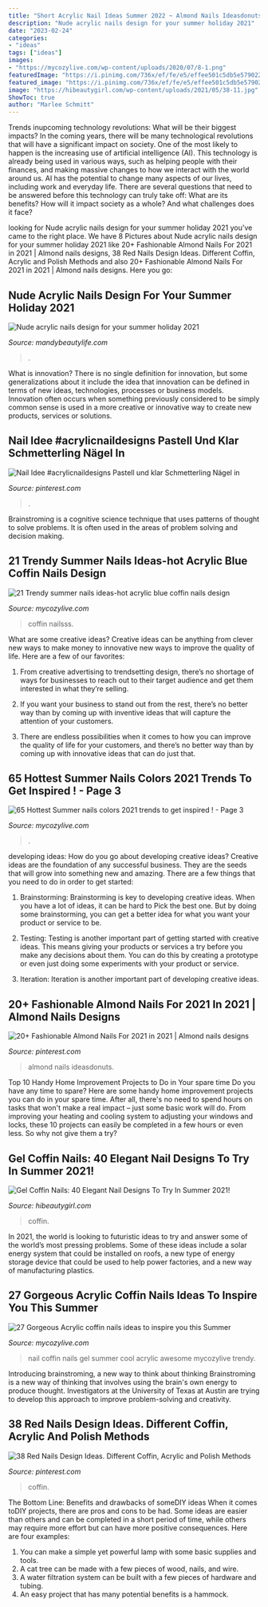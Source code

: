 ```yaml
---
title: "Short Acrylic Nail Ideas Summer 2022 ~ Almond Nails Ideasdonuts"
description: "Nude acrylic nails design for your summer holiday 2021"
date: "2023-02-24"
categories:
- "ideas"
tags: ["ideas"]
images:
- "https://mycozylive.com/wp-content/uploads/2020/07/8-1.png"
featuredImage: "https://i.pinimg.com/736x/ef/fe/e5/effee501c5db5e5790224a746126a98f.jpg"
featured_image: "https://i.pinimg.com/736x/ef/fe/e5/effee501c5db5e5790224a746126a98f.jpg"
image: "https://hibeautygirl.com/wp-content/uploads/2021/05/38-11.jpg"
ShowToc: true
author: "Marlee Schmitt"
---
```



Trends inupcoming technology revolutions: What will be their biggest impacts?
In the coming years, there will be many technological revolutions that will have a significant impact on society. One of the most likely to happen is the increasing use of artificial intelligence (AI). This technology is already being used in various ways, such as helping people with their finances, and making massive changes to how we interact with the world around us. AI has the potential to change many aspects of our lives, including work and everyday life. There are several questions that need to be answered before this technology can truly take off: What are its benefits? How will it impact society as a whole? And what challenges does it face?

	

		
looking for Nude acrylic nails design for your summer holiday 2021 you've came to the right place. We have 8 Pictures about Nude acrylic nails design for your summer holiday 2021 like 20+ Fashionable Almond Nails For 2021 in 2021 | Almond nails designs, 38 Red Nails Design Ideas. Different Coffin, Acrylic and Polish Methods and also 20+ Fashionable Almond Nails For 2021 in 2021 | Almond nails designs. Here you go:
		
    
## Nude Acrylic Nails Design For Your Summer Holiday 2021

<img loading=lazy src="https://mandybeautylife.com/wp-content/uploads/2021/06/7-3.jpg" onerror="this.onerror=null;this.src='https://tse1.mm.bing.net/th?id=OIP.UAfIZaWs3CEU7EjwYbm0sAHaLH&amp;pid=15.1';" alt="Nude acrylic nails design for your summer holiday 2021">

_Source: mandybeautylife.com_

>. 

	

What is innovation?
There is no single definition for innovation, but some generalizations about it include the idea that innovation can be defined in terms of new ideas, technologies, processes or business models. Innovation often occurs when something previously considered to be simply common sense is used in a more creative or innovative way to create new products, services or solutions.

    
## Nail Idee #acrylicnaildesigns Pastell Und Klar Schmetterling Nägel In

<img loading=lazy src="https://i.pinimg.com/736x/c5/86/49/c5864931a7c6431dade6888fbb19d14f.jpg" onerror="this.onerror=null;this.src='https://tse2.mm.bing.net/th?id=OIP.YtdpAYQe09cFpi-yzZamDwHaLg&amp;pid=15.1';" alt="Nail Idee #acrylicnaildesigns Pastell und klar Schmetterling Nägel in">

_Source: pinterest.com_

>. 

	

Brainstroming is a cognitive science technique that uses patterns of thought to solve problems. It is often used in the areas of problem solving and decision making.

    
## 21 Trendy Summer Nails Ideas-hot Acrylic Blue Coffin Nails Design

<img loading=lazy src="https://mycozylive.com/wp-content/uploads/2020/07/8-1.png" onerror="this.onerror=null;this.src='https://tse1.mm.bing.net/th?id=OIP.ywNmouX0E78ibm8zS0XYRQHaJd&amp;pid=15.1';" alt="21 Trendy summer nails ideas-hot acrylic blue coffin nails design">

_Source: mycozylive.com_

>coffin nailsss. 

	

What are some creative ideas?
Creative ideas can be anything from clever new ways to make money to innovative new ways to improve the quality of life. Here are a few of our favorites: 
1) From creative advertising to trendsetting design, there’s no shortage of ways for businesses to reach out to their target audience and get them interested in what they’re selling.

2) If you want your business to stand out from the rest, there’s no better way than by coming up with inventive ideas that will capture the attention of your customers.

3) There are endless possibilities when it comes to how you can improve the quality of life for your customers, and there’s no better way than by coming up with innovative ideas that can do just that.

    
## 65 Hottest Summer Nails Colors 2021 Trends To Get Inspired ! - Page 3

<img loading=lazy src="https://mycozylive.com/wp-content/uploads/2021/05/56.jpg" onerror="this.onerror=null;this.src='https://tse3.mm.bing.net/th?id=OIP.ajINWo6rMHiOsg1NjpyHmgHaLH&amp;pid=15.1';" alt="65 Hottest Summer nails colors 2021 trends to get inspired ! - Page 3">

_Source: mycozylive.com_

>. 

	

developing ideas: How do you go about developing creative ideas?
Creative ideas are the foundation of any successful business. They are the seeds that will grow into something new and amazing. There are a few things that you need to do in order to get started:
1. Brainstorming: Brainstorming is key to developing creative ideas. When you have a lot of ideas, it can be hard to Pick the best one. But by doing some brainstorming, you can get a better idea for what you want your product or service to be.

2. Testing: Testing is another important part of getting started with creative ideas. This means giving your products or services a try before you make any decisions about them. You can do this by creating a prototype or even just doing some experiments with your product or service.

3. Iteration: Iteration is another important part of developing creative ideas.

    
## 20+ Fashionable Almond Nails For 2021 In 2021 | Almond Nails Designs

<img loading=lazy src="https://i.pinimg.com/736x/ef/fe/e5/effee501c5db5e5790224a746126a98f.jpg" onerror="this.onerror=null;this.src='https://tse2.mm.bing.net/th?id=OIP.gVVsmPVfHEVnATHfC7FvqwHaH-&amp;pid=15.1';" alt="20+ Fashionable Almond Nails For 2021 in 2021 | Almond nails designs">

_Source: pinterest.com_

>almond nails ideasdonuts. 

	

Top 10 Handy Home Improvement Projects to Do in Your spare time
Do you have any time to spare? Here are some handy home improvement projects you can do in your spare time. After all, there's no need to spend hours on tasks that won't make a real impact – just some basic work will do. From improving your heating and cooling system to adjusting your windows and locks, these 10 projects can easily be completed in a few hours or even less. So why not give them a try?

    
## Gel Coffin Nails: 40 Elegant Nail Designs To Try In Summer 2021!

<img loading=lazy src="https://hibeautygirl.com/wp-content/uploads/2021/05/38-11.jpg" onerror="this.onerror=null;this.src='https://tse4.mm.bing.net/th?id=OIP.2E9KffajNHqE7uPHv1yl8QHaLH&amp;pid=15.1';" alt="Gel Coffin Nails: 40 Elegant Nail Designs To Try In Summer 2021!">

_Source: hibeautygirl.com_

>coffin. 

	

In 2021, the world is looking to futuristic ideas to try and answer some of the world’s most pressing problems. Some of these ideas include a solar energy system that could be installed on roofs, a new type of energy storage device that could be used to help power factories, and a new way of manufacturing plastics.

    
## 27 Gorgeous Acrylic Coffin Nails Ideas To Inspire You This Summer

<img loading=lazy src="https://mycozylive.com/wp-content/uploads/2020/06/22-5.jpg" onerror="this.onerror=null;this.src='https://tse3.mm.bing.net/th?id=OIP.DZl_CWm7XfEcI5RuM1E3dAHaJ9&amp;pid=15.1';" alt="27 Gorgeous Acrylic coffin nails ideas to inspire you this Summer">

_Source: mycozylive.com_

>nail coffin nails gel summer cool acrylic awesome mycozylive trendy. 

	

Introducing brainstroming, a new way to think about thinking
Brainstroming is a new way of thinking that involves using the brain's own energy to produce thought. Investigators at the University of Texas at Austin are trying to develop this approach to improve problem-solving and creativity.

    
## 38 Red Nails Design Ideas. Different Coffin, Acrylic And Polish Methods

<img loading=lazy src="https://i.pinimg.com/736x/56/8d/cb/568dcb77ca91370e47c19ce20864e3e4.jpg" onerror="this.onerror=null;this.src='https://tse1.mm.bing.net/th?id=OIP._ExvXuHZ61z8wLirh_oG9QHaN1&amp;pid=15.1';" alt="38 Red Nails Design Ideas. Different Coffin, Acrylic and Polish Methods">

_Source: pinterest.com_

>coffin. 

	

The Bottom Line: Benefits and drawbacks of someDIY ideas
When it comes toDIY projects, there are pros and cons to be had. Some ideas are easier than others and can be completed in a short period of time, while others may require more effort but can have more positive consequences. Here are four examples: 
1. You can make a simple yet powerful lamp with some basic supplies and tools.
2. A cat tree can be made with a few pieces of wood, nails, and wire.
3. A water filtration system can be built with a few pieces of hardware and tubing. 
4. An easy project that has many potential benefits is a hammock.

